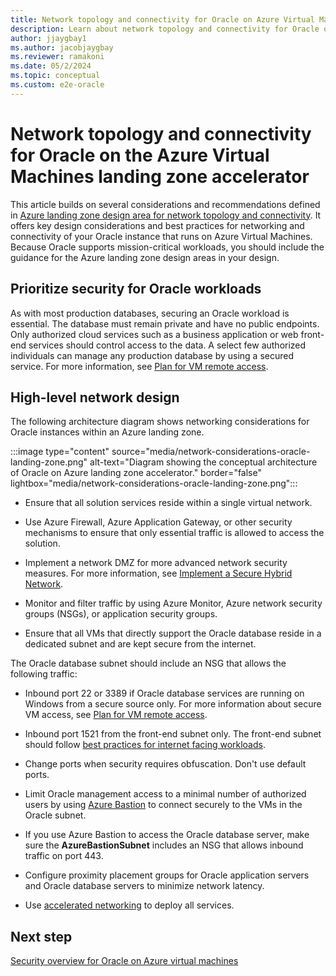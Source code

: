 ```yaml
---
title: Network topology and connectivity for Oracle on Azure Virtual Machines
description: Learn about network topology and connectivity for Oracle on Azure Virtual Machines.
author: jjaygbay1
ms.author: jacobjaygbay
ms.reviewer: ramakoni
ms.date: 05/2/2024
ms.topic: conceptual
ms.custom: e2e-oracle
---
```


# Network topology and connectivity for Oracle on the Azure Virtual Machines landing zone accelerator

This article builds on several considerations and recommendations defined in [Azure landing zone design area for network topology and connectivity](../../ready/landing-zone/design-area/network-topology-and-connectivity.md). It offers key design considerations and best practices for networking and connectivity of your Oracle instance that runs on Azure Virtual Machines. Because Oracle supports mission-critical workloads, you should include the guidance for the Azure landing zone design areas in your design.

## Prioritize security for Oracle workloads

As with most production databases, securing an Oracle workload is essential. The database must remain private and have no public endpoints. Only authorized cloud services such as a business application or web front-end services should control access to the data. A select few authorized individuals can manage any production database by using a secured service. For more information, see [Plan for VM remote access](../../ready/azure-best-practices/plan-for-virtual-machine-remote-access.md).

## High-level network design

The following architecture diagram shows networking considerations for Oracle instances within an Azure landing zone.

:::image type="content" source="media/network-considerations-oracle-landing-zone.png" alt-text="Diagram showing the conceptual architecture of Oracle on Azure landing zone accelerator." border="false" lightbox="media/network-considerations-oracle-landing-zone.png":::

- Ensure that all solution services reside within a single virtual network.

- Use Azure Firewall, Azure Application Gateway, or other security mechanisms to ensure that only essential traffic is allowed to access the solution.

- Implement a network DMZ for more advanced network security measures. For more information, see [Implement a Secure Hybrid Network](/azure/architecture/reference-architectures/dmz/secure-vnet-dmz).

- Monitor and filter traffic by using Azure Monitor, Azure network security groups (NSGs), or application security groups.

- Ensure that all VMs that directly support the Oracle database reside in a dedicated subnet and are kept secure from the internet.

The Oracle database subnet should include an NSG that allows the following traffic:

- Inbound port 22 or 3389 if Oracle database services are running on Windows from a secure source only. For more information about secure VM access, see [Plan for VM remote access](../../ready/azure-best-practices/plan-for-virtual-machine-remote-access.md).

- Inbound port 1521 from the front-end subnet only. The front-end subnet should follow [best practices for internet facing workloads](/events/azure-iaas-day-2021-best-practices-securing-internet-facing-cloud-architecture-azure).

- Change ports when security requires obfuscation. Don't use default ports.

- Limit Oracle management access to a minimal number of authorized users by using [Azure Bastion](/azure/bastion/) to connect securely to the VMs in the Oracle subnet.

- If you use Azure Bastion to access the Oracle database server, make sure the **AzureBastionSubnet** includes an NSG that allows inbound traffic on port 443.

- Configure proximity placement groups for Oracle application servers and Oracle database servers to minimize network latency.

- Use [accelerated networking](/azure/virtual-network/accelerated-networking-overview) to deploy all services.

## Next step

[Security overview for Oracle on Azure virtual machines](oracle-security-overview-iaas.md)
